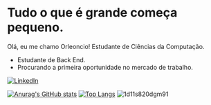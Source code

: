 <h1>Tudo o que é grande começa pequeno.</h1>

<p>Olá, eu me chamo Orleoncio! Estudante de Ciências da Computação.</p>

<ul>
  <li> Estudante de Back End.</li>
  <li> Procurando a primeira oportunidade no mercado de trabalho.</li>
</ul>


[![LinkedIn](https://img.shields.io/badge/LinkedIn-0077B5?style=for-the-badge&logo=linkedin&logoColor=white)](https://www.linkedin.com/in/orleoncio/)

[![Anurag's GitHub stats](https://github-readme-stats.vercel.app/api?username=orleoncio&show_icons=true&theme=algolia)](https://github.com/orleoncio/orleoncio/edit/main/README.md)
[![Top Langs](https://github-readme-stats.vercel.app/api/top-langs/?username=orleoncio&show_icons=true&theme=algolia&layout=compact)](https://github.com/anuraghazra/github-readme-stats)
![1d11s820dgm91](https://github.com/user-attachments/assets/a0103c00-173a-4c35-b602-f3188c2c200a)
<!--
**orleoncio/orleoncio** is a ✨ _special_ ✨ repository because its `README.md` (this file) appears on your GitHub profile.

Here are some ideas to get you started:


- 🔭 I’m currently working on ...
- 🌱 I’m currently learning ...
- 👯 I’m looking to collaborate on ...
- 🤔 I’m looking for help with ...
- 💬 Ask me about ...
- 📫 How to reach me: ...
- 😄 Pronouns: ...
- ⚡ Fun fact: ...
-->
